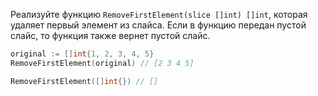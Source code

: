 Реализуйте функцию `RemoveFirstElement(slice []int) []int`, которая удаляет первый элемент из слайса. Если в функцию передан пустой слайс, то функция также вернет пустой слайс.

```go
original := []int{1, 2, 3, 4, 5}
RemoveFirstElement(original) // [2 3 4 5]

RemoveFirstElement([]int{}) // []
```
